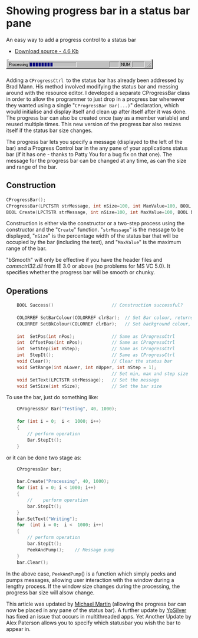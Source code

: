 # Showing progress bar in a status bar pane

An easy way to add a progress control to a status bar


- [Download source - 4.6 Kb](https://raw.githubusercontent.com/ChrisMaunder/progressbar/master/docs/assets/ProgressBar_src.zip)

![Sample Image](https://raw.githubusercontent.com/ChrisMaunder/progressbar/master/docs/assets/ProgressBar.gif)

Adding a `CProgressCtrl `to the status bar has already been addressed by Brad Mann. His method involved modifying the status bar and messing around with the resource editor. I developed a separate CProgressBar class in order to allow the programmer to just drop in a progress bar whereever they wanted using a single "`CProgressBar Bar(...)`" declaration, which would initialise and display itself and clean up after itself after it was done. The progress bar can also be created once (say as a member variable) and reused multiple times. This new version of the progress bar also resizes itself if the status bar size changes. 

The progress bar lets you specify a message (displayed to the left of the bar) and a Progress Control bar in the any pane of your applications status bar (if it has one - thanks to Patty You for a bug fix on that one). The message for the progress bar can be changed at any time, as can the size and range of the bar. 

## Construction

```cpp
CProgressBar(); 
CProgressBar(LPCTSTR strMessage, int nSize=100, int MaxValue=100, BOOL bSmooth=FALSE, int nPane=0);
BOOL Create(LPCTSTR strMessage, int nSize=100, int MaxValue=100, BOOL bSmooth=FALSE, int nPane=0);
```

Construction is either via the constructor or a two-step process using the constructor and the "`Create`" function. "`strMessage`" is the message to be displayed, "`nSize`" is the percentage width of the status bar that will be occupied by the bar (including the text), and "`MaxValue`" is the maximum range of the bar.

"bSmooth" will only be effective if you have the header files and *commctrl32.dll* from IE 3.0 or above (no problems for MS VC 5.0). It specifies whether the progress bar will be smooth or chunky. 

## Operations

```cpp
    BOOL Success()                      // Construction successful?

    COLORREF SetBarColour(COLORREF clrBar);  // Set Bar colour, returns previous
    COLORREF SetBkColour(COLORREF clrBar);   // Set background colour, returns previous

    int  SetPos(int nPos);              // Same as CProgressCtrl
    int  OffsetPos(int nPos);           // Same as CProgressCtrl
    int  SetStep(int nStep);            // Same as CProgressCtrl
    int  StepIt();                      // Same as CProgressCtrl
    void Clear();                       // Clear the status bar
    void SetRange(int nLower, int nUpper, int nStep = 1);
                                        // Set min, max and step size
    void SetText(LPCTSTR strMessage);   // Set the message
    void SetSize(int nSize);            // Set the bar size
```

To use the bar, just do something like: 

```cpp
    CProgressBar Bar("Testing", 40, 1000);
    
    for (int i = 0;  i <  1000; i++) 
    {
        // perform operation
        Bar.StepIt();
    }
```

or it can be done two stage as: 

```cpp
    CProgressBar bar;
    
    bar.Create("Processing", 40, 1000);
    for (int i = 0; i < 1000; i++) 
    { 
        //    perform operation 
        bar.StepIt();
    } 
    bar.SetText("Writing"); 
    for  (int i = 0;  i <  1000; i++) 
    {
        // perform operation
        bar.StepIt();
        PeekAndPump();    // Message pump
    }
    bar.Clear();
```

In the above case, `PeekAndPump`() is a function which simply peeks and pumps messages, allowing user interaction with the window during a lengthy process. If the window size changes during the processing, the progress bar size will alsow change. 

This article was updated by [Michael Martin](mailto:martm@pegasystems.com) (allowing the progress bar can now be placed in any pane of the status bar). A further update by [YoSilver](http://www.codeproject.com/script/Membership/View.aspx?mid=32659) has fixed an issue that occurs in multithreaded apps. Yet Another Update by Alex Paterson allows you to specify which statusbar you wish the bar to appear in.
